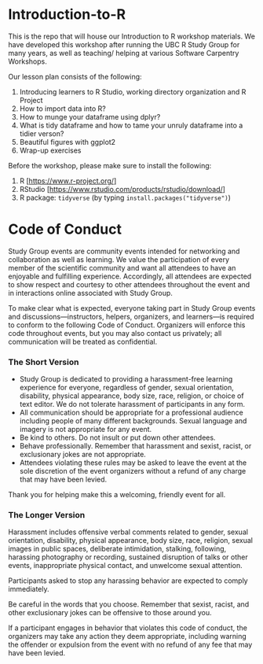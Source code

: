 # Introduction-to-R

This is the repo that will house our Introduction to R workshop materials. We have developed this workshop after running the UBC R Study Group for many years, as well as teaching/ helping at various Software Carpentry Workshops.

Our lesson plan consists of the following:
1) Introducing learners to R Studio, working directory organization and R Project
2) How to import data into R?
3) How to munge your dataframe using dplyr?
4) What is tidy dataframe and how to tame your unruly dataframe into a tidier verson?
5) Beautiful figures with ggplot2
6) Wrap-up exercises

Before the workshop, please make sure to install the following:
1) R [https://www.r-project.org/]
2) RStudio [https://www.rstudio.com/products/rstudio/download/]
3) R package: `tidyverse` (by typing `install.packages("tidyverse")`)

# Code of Conduct

Study Group events are community events intended for networking and collaboration as well as learning. We value the participation of every member of the scientific community and want all attendees to have an enjoyable and fulfilling experience. Accordingly, all attendees are expected to show respect and courtesy to other attendees throughout the event and in interactions online associated with Study Group.

To make clear what is expected, everyone taking part in Study Group events and discussions—instructors, helpers, organizers, and learners—is required to conform to the following Code of Conduct. Organizers will enforce this code throughout events, but you may also contact us privately; all communication will be treated as confidential.

### The Short Version

 - Study Group is dedicated to providing a harassment-free learning experience for everyone, regardless of gender, sexual orientation, disability, physical appearance, body size, race, religion, or choice of text editor. We do not tolerate harassment of participants in any form.
 - All communication should be appropriate for a professional audience including people of many different backgrounds. Sexual language and imagery is not appropriate for any event.
 - Be kind to others. Do not insult or put down other attendees.
 - Behave professionally. Remember that harassment and sexist, racist, or exclusionary jokes are not appropriate.
 - Attendees violating these rules may be asked to leave the event at the sole discretion of the event organizers without a refund of any charge that may have been levied.

Thank you for helping make this a welcoming, friendly event for all.

### The Longer Version

Harassment includes offensive verbal comments related to gender, sexual orientation, disability, physical appearance, body size, race, religion, sexual images in public spaces, deliberate intimidation, stalking, following, harassing photography or recording, sustained disruption of talks or other events, inappropriate physical contact, and unwelcome sexual attention.

Participants asked to stop any harassing behavior are expected to comply immediately.

Be careful in the words that you choose. Remember that sexist, racist, and other exclusionary jokes can be offensive to those around you.

If a participant engages in behavior that violates this code of conduct, the organizers may take any action they deem appropriate, including warning the offender or expulsion from the event with no refund of any fee that may have been levied.
